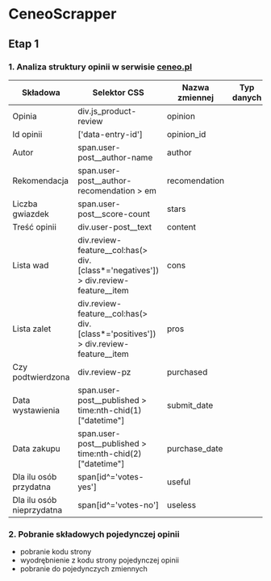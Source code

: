 # CeneoScrapper

## Etap 1
### 1. Analiza struktury opinii w serwisie [ceneo.pl](https://www.ceneo.pl)

|Składowa|Selektor CSS|Nazwa zmiennej|Typ danych|
|--------|------------|--------------|----------|
|Opinia|div.js_product-review|opinion||
|Id opinii|['data-entry-id']|opinion_id||
|Autor|span.user-post__author-name|author||
|Rekomendacja|span.user-post__author-recomendation > em|recomendation||
|Liczba gwiazdek|span.user-post__score-count|stars||
|Treść opinii|div.user-post__text|content||
|Lista wad|div.review-feature__col:has(> div.[class*='negatives']) > div.review-feature__item|cons||
|Lista zalet|div.review-feature__col:has(> div.[class*='positives']) > div.review-feature__item|pros||
|Czy podtwierdzona|div.review-pz|purchased||
|Data wystawienia|span.user-post__published > time:nth-chid(1)["datetime"]|submit_date||
|Data zakupu|span.user-post__published > time:nth-chid(2)["datetime"]|purchase_date||
|Dla ilu osób przydatna|span[id^='votes-yes']|useful||
|Dla ilu osób nieprzydatna|span[id^='votes-no']|useless||

### 2. Pobranie składowych pojedynczej opinii
- pobranie kodu strony
- wyodrębnienie z kodu strony pojedynczej opinii
- pobranie do pojedynczych zmiennych